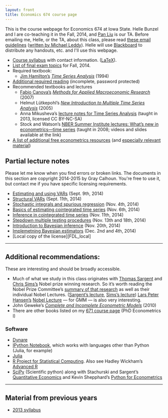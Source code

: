```yaml
---
layout: front
title: Economics 674 course page
---
```


[leddy]: http://mleddy.blogspot.com/2005/01/how-to-e-mail-professor.html
[Blackboard]: https://bb.its.iastate.edu

This is the course webpage for Economics 674 at Iowa State. Helle
Bunzel and I are co-teaching it in the Fall, 2014, and [Pan
Liu](https://sites.google.com/site/liupan1217/) is our TA.
Before emailing me, Helle, or the TA, about this class, please read
[these email guidelines](../dl/email) ([written by Michael
Leddy][leddy]).
Helle will use [Blackboard][] to distribute any handouts, etc. and
I'll use this webpage.

* [Course syllabus](syllabus-2014.pdf) with contact information.
  ([LaTeX](syllabus-2014.tex)).
* [List of final exam topics](exam-topics-2014.pdf) for Fall, 2014.
* Required textbook:
  * [Jim Hamilton’s](http://econweb.ucsd.edu/~jhamilton/) *[Time
  Series Analysis](http://press.princeton.edu/titles/5386.html)*
  (1994)
* [Additional required reading](reading-2014.zip) (incomplete,
  password protected)
* Recommended textbooks and lectures
  * [Fabio Canova’s](http://apps.eui.eu/Personal/Canova/) *[Methods for
    Applied Macroeconomic
    Research](http://press.princeton.edu/titles/8434.html)* (2007)
  * Helmut Lütkepohl’s *[New Introduction to Multiple Time Series
    Analysis](http://www.springer.com/economics/econometrics/book/978-3-540-40172-8)*
  (2005)
  * Anna Mikusheva’s [lecture notes for Time Series Analysis][Mikusheva]
    (taught in 2013, licensed CC BY-NC-SA)
  * Stock and Watson’s [NBER Summer Institute lectures: What’s new in
    econometrics—time series][NBER08] (taught in 2008; videos and slides
    available at the link)
* [A list of additional free econometrics resources][EFLP]
  (and [especially relevant material][EFLP2])

[Mikusheva]: http://ocw.mit.edu/courses/economics/14-384-time-series-analysis-fall-2013
[NBER08]: http://www.nber.org/minicourse_2008.html
[EFLP]: http://www.econometricslibrary.org/
[EFLP2]: http://www.econometricslibrary.org/#timeseries

Partial lecture notes
---------------------

Please let me know when you find errors or broken links. The documents in this section
are copyright 2014-2015 by Gray Calhoun. You're free to use it, but contact me if you
have specific licensing requirements.

* [Estimating and using VARs][VAR1] (Sept. 9th, 2014)
* [Structural VARs][VAR2] (Sept. 11th, 2014)
* [Stochastic integrals and spurious regression][spurious] (Nov. 4th, 2014)
* [Basics of estimating cointegrated time series][coint1] (Nov. 6th, 2014)
* [Inference in cointegrated time series][coint2] (Nov. 11th, 2014)
* [Stepdown multiple testing procedures][stepdown] (Nov. 13th and 18th, 2014)
* [Introduction to Bayesian inference][bayes] (Nov. 20th, 2014)
* [Implemetning Bayesian estimators][bayes2] (Dec. 2nd and 4th, 2014)
* [Local copy of the license][FDL_local]

[bayes]: bayes_intro_slides_2014.pdf
[bayes2]: bayes_implementation_slides_2014.pdf
[stepdown]: multiple_testing_slides_2014.pdf
[coint2]: cointegration_inference_slides_2014.pdf
[coint1]: cointegration_estimation_slides_2014.pdf
[VAR1]: https://github.com/grayclhn/grayclhn.github.io/tree/master/674/var_forecasts.ipynb
[VAR2]: https://github.com/grayclhn/grayclhn.github.io/tree/master/674/svar_lecture.ipynb
[spurious]: stochastic_integration_slides_2014.pdf

<hr />

Additional recommendations:
---------------------------

These are interesting and should be broadly accessible.

* Much of what we study in this class originates with
  [Thomas Sargent](https://files.nyu.edu/ts43/public/) and
  [Chris Sims’s](http://www.princeton.edu/~sims/)
  Nobel prize winning research. So it’s worth reading the Nobel Prize
  Committee’s [summary of that research][Nobel11] as well as their
  individual Nobel Lectures. ([Sargent’s lecture][], [Sims’s
  lecture][]) [Lars Peter Hansen’s](http://www.larspeterhansen.org/)
  [Nobel Lecture][LPHnobel] — for GMM — is also very interesting.
* John Geweke’s [*Complete and Incomplete Econometric Models*](http://www.jstor.org/stable/j.ctt7t5jp) (2010)
* There are other books listed on my [671 course page](../671)
  (PhD Econometrics I)

[Nobel11]: http://www.nobelprize.org/nobel_prizes/economic-sciences/laureates/2011/advanced-economicsciences2011.pdf
[Sargent’s lecture]: https://files.nyu.edu/ts43/public/research/Sargent_Sweden_final.pdf
[Sims’s lecture]: http://sims.princeton.edu/yftp/Nobel/NobelLect.pdf
[LPHnobel]: http://www.larspeterhansen.org/documents/FC_2014_Nobel_Uncertainty.pdf

### Software

* [Dynare](http://www.dynare.org)
* [IPython Notebook](http://ipython.org/notebook.html), which works
  with languages other than Python (Julia, for example)
* [Julia](http://julialang.org/)
* [R Project for Statistical
  Computing](http://www.r-project.org). Also see Hadley Wickham’s
  [Advanced R](http://adv-r.had.co.nz)
* [SciPy](http://www.scipy.org/) (Scientific python) along with
  Stachurski and Sargent’s [Quantitative
  Economics](http://www.quant-econ.net) and Kevin Shepphard’s [Python
  for
  Econometrics](http://www.kevinsheppard.com/Python_for_Econometrics)

<hr />

Material from previous years
----------------------------
* [2013 syllabus](syllabus-2013)
